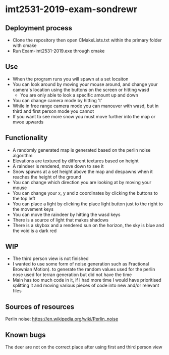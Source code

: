 # imt2531-2019-exam-sondrewr

## Deployment process
- Clone the repository then open CMakeLists.txt within the primary folder with cmake
- Run Exam-imt2531-2019.exe through cmake

## Use
- When the program runs you will spawn at a set locaiton
- You can look around by moving your mouse around, and change your camera's location using the buttons on the screen or hitting wasd
	- You are only able to look a specific amount up and down
- You can change camera mode by hitting 't'
- While in free range camera mode you can manouver with wasd, but in third and first person mode you cannot 
- If you want to see more snow you must move further into the map or mvoe upwards

## Functionality
- A randomly generated map is generated based on the perlin noise algorithm
- Elevations are textured by different textures based on height
- A raindeer is rendered, move down to see it
- Snow spawns at a set height above the map and despawns when it reaches the height of the ground
- You can change which direction you are looking at by moving your mouse
- You can change your x, y and z coordinates by clicking the buttons to the top left
- You can place a light by clicking the place light button just to the right to the movement keys
- You can move the raindeer by hitting the wasd keys
- There is a source of light that makes shadows
- There is a skybox and a rendered sun on the horizon, the sky is blue and the void is a dark red

## WIP
- The third person view is not finished
- I wanted to use some form of noise generation such as Fractional Brownian Motion). to generate the random values used for the perlin nose used for terran generation but did not have the time
- Main has too much code in it, if I had more time I would have prioritised splitting it and moving various pieces of code into new and/or relevant files

## Sources of resources
Perlin noise: https://en.wikipedia.org/wiki/Perlin_noise

## Known bugs
The deer are not on the correct place after using first and third person view